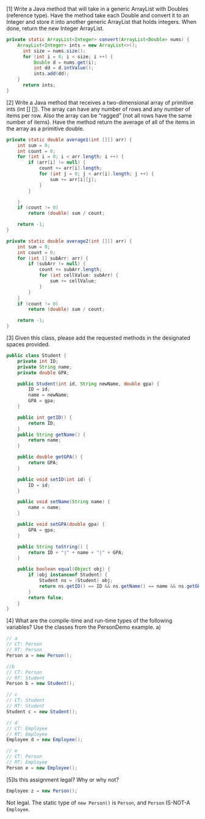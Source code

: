 [1] Write a Java method that will take in a generic ArrayList with Doubles (reference type). Have the method take each Double and convert it to an Integer and store it into another generic ArrayList that holds integers.  When done, return the new Integer ArrayList.
```java
private static ArrayList<Integer> convert(ArrayList<Double> nums) {
    ArrayList<Integer> ints = new ArrayList<>();
	  int size = nums.size();
	  for (int i = 0; i < size; i ++) {
	      Double d = nums.get(i);
	      int dd = d.intValue();
	      ints.add(dd);
    }
	  return ints;
}
```

[2] Write a Java method that receives a two-dimensional array of primitive ints (int [] []).  The array can have any number of rows and any number of items per row.  Also the array can be “ragged” (not all rows have the same number of items).  Have the method return the average of all of the items in the array as a primitive double.
```java
private static double average1(int [][] arr) {
    int sum = 0;
    int count = 0;
    for (int i = 0; i < arr.length; i ++) {
        if (arr[i] != null) {
            count += arr[i].length;
            for (int j = 0; j < arr[i].length; j ++) {
                sum += arr[i][j];
            } 
        }

    }
    if (count != 0)
        return (double) sum / count;

    return -1;
}

private static double average2(int [][] arr) {
    int sum = 0;
    int count = 0;
    for (int [] subArr: arr) {
        if (subArr != null) {
            count += subArr.length;
            for (int cellValue: subArr) {
                sum += cellValue;
            }
        }
    }
    if (count != 0)
        return (double) sum / count;

    return -1;
}
```

[3] Given this class, please add the requested methods in the designated spaces provided.
```java
public class Student {
    private int ID;
    private String name;
    private double GPA;

    public Student(int id, String newName, double gpa) {
        ID = id;
        name = newName;
        GPA = gpa;
    }

    public int getID() {
        return ID;
    }
    public String getName() {
        return name;
    }

    public double getGPA() {
        return GPA;
    }

    public void setID(int id) {
        ID = id;
    }

    public void setName(String name) {
        name = name;
    }

    public void setGPA(double gpa) {
        GPA = gpa;
    }

    public String toString() {
        return ID + "|" + name + "|" + GPA;
    }

    public boolean equal(Object obj) {
        if (obj instanceof Student) {
            Student ns = (Student) obj;
            return ns.getID() == ID && ns.getName() == name && ns.getGPA() == GPA;
        }
        return false;
    }
}
```

[4] What are the compile-time and run-time types of the following variables?  Use the classes from the PersonDemo example.
a)
```java
// a
// CT: Person
// RT: Person
Person a = new Person();

//b
// CT: Person
// RT: Student
Person b = new Student();

// c
// CT: Student
// RT: Student
Student c = new Student();

// d
// CT: Employee
// RT: Employee
Employee d = new Employee();

// e
// CT: Person
// RT: Employee
Person e = new Employee();
```

[5]Is this assignment legal?  Why or why not?
```java
Employee z = new Person();
```
Not legal. The static type of `new Person()` is `Person`, and `Person` IS-NOT-A `Employee`.
